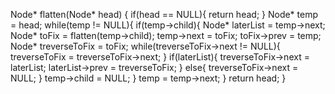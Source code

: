 Node* flatten(Node* head) {
if(head == NULL){
return head;
}
Node* temp = head;
while(temp != NULL){
if(temp->child){
Node* laterList = temp->next;
Node* toFix = flatten(temp->child);
temp->next = toFix;
toFix->prev = temp;
Node* treverseToFix = toFix;
while(treverseToFix->next != NULL){
treverseToFix = treverseToFix->next;
}
if(laterList){
treverseToFix->next = laterList;
laterList->prev = treverseToFix;
}
else{
treverseToFix->next = NULL;
}
temp->child = NULL;
}
temp = temp->next;
}
return head;
}